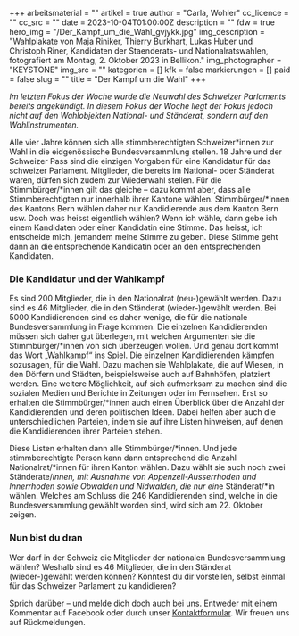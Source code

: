 +++
arbeitsmaterial = ""
artikel = true
author = "Carla, Wohler"
cc_licence = ""
cc_src = ""
date = 2023-10-04T01:00:00Z
description = ""
fdw = true
hero_img = "/Der_Kampf_um_die_Wahl_gvjykk.jpg"
img_description = "Wahlplakate von Maja Riniker, Thierry Burkhart, Lukas Huber und Christoph Riner, Kandidaten der Staenderats- und Nationalratswahlen, fotografiert am Montag, 2. Oktober 2023 in Bellikon."
img_photographer = "KEYSTONE"
img_src = ""
kategorien = []
kfk = false
markierungen = []
paid = false
slug = ""
title = "Der Kampf um die Wahl"
+++

_Im letzten Fokus der Woche wurde die Neuwahl des Schweizer Parlaments bereits angekündigt. In diesem Fokus der Woche liegt der Fokus jedoch nicht auf den Wahlobjekten National- und Ständerat, sondern auf den Wahlinstrumenten._

Alle vier Jahre können sich alle stimmberechtigten Schweizer*innen zur
Wahl in die eidgenössische Bundesversammlung stellen. 18 Jahre und der Schweizer Pass sind die einzigen Vorgaben für eine Kandidatur für das schweizer Parlament. Mitglieder, die bereits im National- oder Ständerat waren, dürfen sich zudem zur Wiederwahl stellen. Für die Stimmbürger/*innen gilt das gleiche – dazu kommt aber, dass alle Stimmberechtigten nur innerhalb ihrer Kantone wählen. Stimmbürger/*innen des Kantons Bern wählen daher nur Kandidierende aus dem Kanton Bern usw.
Doch was heisst eigentlich wählen? Wenn ich wähle, dann gebe ich einem Kandidaten oder einer Kandidatin eine Stimme. Das heisst, ich entscheide mich, jemandem meine Stimme zu geben. Diese Stimme geht dann an die entsprechende Kandidatin oder an den entsprechenden Kandidaten.

### Die Kandidatur und der Wahlkampf

Es sind 200 Mitglieder, die in den Nationalrat (neu-)gewählt werden. Dazu sind es 46 Mitglieder, die in den Ständerat (wieder-)gewählt werden. Bei 5000 Kandidierenden sind es daher wenige, die für die nationale Bundesversammlung in Frage kommen. Die einzelnen Kandidierenden müssen sich daher gut überlegen, mit welchen Argumenten sie die Stimmbürger/*innen von sich überzeugen wollen. Und genau dort kommt das Wort „Wahlkampf“ ins Spiel. Die einzelnen Kandidierenden kämpfen sozusagen, für die Wahl. Dazu machen sie Wahlplakate, die auf Wiesen, in den Dörfern und Städten, beispielsweise auch auf Bahnhöfen, platziert werden. Eine weitere Möglichkeit, auf sich aufmerksam zu machen sind die sozialen Medien und Berichte in Zeitungen oder im Fernsehen. Erst so erhalten die Stimmbürger/*innen auch einen Überblick über die Anzahl der Kandidierenden und deren politischen Ideen. Dabei helfen aber auch die unterschiedlichen Parteien, indem sie auf ihre Listen hinweisen, auf denen die Kandidierenden ihrer Parteien stehen.

Diese Listen erhalten dann alle Stimmbürger/*innen. Und jede stimmberechtigte Person kann dann entsprechend die Anzahl Nationalrat/*innen für ihren Kanton wählen. Dazu wählt sie auch noch zwei Ständerate/*innen, mit Ausnahme von Appenzell-Ausserrhoden und Innerrhoden sowie Obwalden und Nidwalden, die nur ein*e Ständerat/*in wählen. Welches am Schluss die 246 Kandidierenden sind, welche in die Bundesversammlung gewählt worden sind, wird sich am 22. Oktober zeigen.

### Nun bist du dran

Wer darf in der Schweiz die Mitglieder der nationalen Bundesversammlung wählen? Weshalb sind es 46 Mitglieder, die in den Ständerat (wieder-)gewählt werden können? Könntest du dir vorstellen, selbst einmal für das Schweizer Parlament zu kandidieren?

Sprich darüber – und melde dich doch auch bei uns. Entweder mit einem Kommentar auf Facebook oder durch unser [Kontaktformular](https://www.chinderzytig.ch/kontakt/). Wir freuen uns auf Rückmeldungen.
